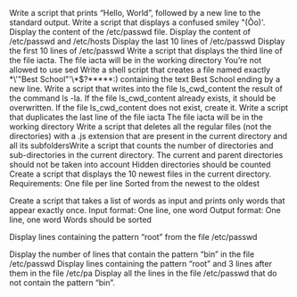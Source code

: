Write a script that prints “Hello, World”, followed by a new line to the standard output.
Write a script that displays a confused smiley "(Ôo)'.
Display the content of the /etc/passwd file.
Display the content of /etc/passwd and /etc/hosts
Display the last 10 lines of /etc/passwd
Display the first 10 lines of /etc/passwd
Write a script that displays the third line of the file iacta.
The file iacta will be in the working directory
You’re not allowed to use sed
Write a shell script that creates a file named exactly \*\\'"Best School"\'\\*$\?\*\*\*\*\*:) containing the text Best School ending by a new line.
Write a script that writes into the file ls_cwd_content the result of the command ls -la. If the file ls_cwd_content already exists, it should be overwritten. If the file ls_cwd_content does not exist, create it.
Write a script that duplicates the last line of the file iacta
The file iacta will be in the working directory
Write a script that deletes all the regular files (not the directories) with a .js extension that are present in the current directory and all its subfoldersWrite a script that counts the number of directories and sub-directories in the current directory.
The current and parent directories should not be taken into account
Hidden directories should be counted
Create a script that displays the 10 newest files in the current directory.
Requirements:
One file per line
Sorted from the newest to the oldest

Create a script that takes a list of words as input and prints only words that appear exactly once.
Input format: One line, one word
Output format: One line, one word
Words should be sorted

Display lines containing the pattern “root” from the file /etc/passwd

Display the number of lines that contain the pattern “bin” in the file /etc/passwd
Display lines containing the pattern “root” and 3 lines after them in the file /etc/pa
Display all the lines in the file /etc/passwd that do not contain the pattern “bin”.
